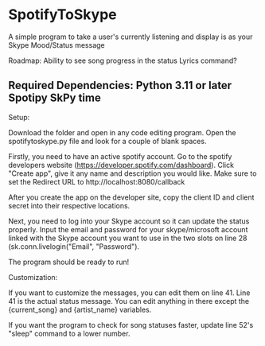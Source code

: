 # SpotifyToSkype
A simple program to take a user's currently listening and display is as your Skype Mood/Status message

Roadmap:
Ability to see song progress in the status
Lyrics command?

Required Dependencies:
Python 3.11 or later
Spotipy
SkPy
time
--------------
Setup:

Download the folder and open in any code editing program. Open the spotifytoskype.py file and look for a couple of blank spaces.

Firstly, you need to have an active spotify account. Go to the spotify developers website (https://developer.spotify.com/dashboard). Click "Create app", give it any name and description you would like.  Make sure to set the Redirect URL to http://localhost:8080/callback

After you create the app on the developer site, copy the client ID and client secret into their respective locations. 

Next, you need to log into your Skype account so it can update the status properly. Input the email and password for your skype/microsoft account linked with the Skype account you want to use in the two slots on line 28 (sk.conn.livelogin("Email", "Password").

The program should be ready to run!



Customization:

If you want to customize the messages, you can edit them on line 41. Line 41 is the actual status message. You can edit anything in there except the {current_song} and {artist_name} variables.

If you want the program to check for song statuses faster, update line 52's "sleep" command to a lower number. 
